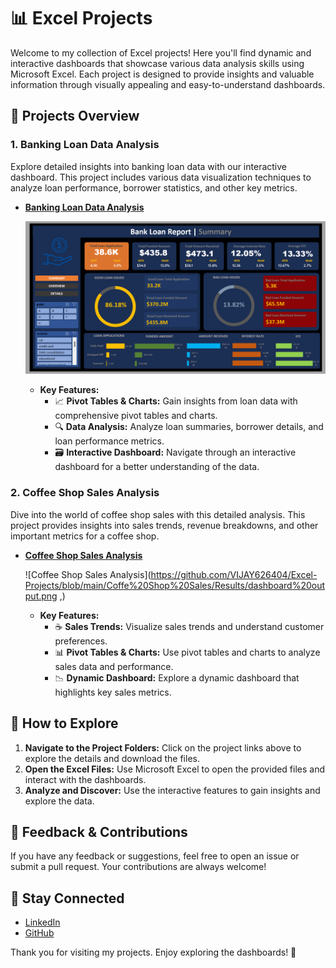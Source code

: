# 📊 Excel Projects

Welcome to my collection of Excel projects! Here you'll find dynamic and interactive dashboards that showcase various data analysis skills using Microsoft Excel. Each project is designed to provide insights and valuable information through visually appealing and easy-to-understand dashboards.

## 🚀 Projects Overview

### 1. Banking Loan Data Analysis

Explore detailed insights into banking loan data with our interactive dashboard. This project includes various data visualization techniques to analyze loan performance, borrower statistics, and other key metrics.

- **[Banking Loan Data Analysis](https://github.com/VIJAY626404/Excel-Projects/tree/main/Banking%20Loan%20Data%20Analysis)**

  ![Banking Loan Data Analysis](https://github.com/VIJAY626404/Excel-Projects/blob/main/Banking%20Loan%20Data%20Analysis/Dashboard/Summary.png)

  - **Key Features:**
    - 📈 **Pivot Tables & Charts:** Gain insights from loan data with comprehensive pivot tables and charts.
    - 🔍 **Data Analysis:** Analyze loan summaries, borrower details, and loan performance metrics.
    - 🗃️ **Interactive Dashboard:** Navigate through an interactive dashboard for a better understanding of the data.

### 2. Coffee Shop Sales Analysis

Dive into the world of coffee shop sales with this detailed analysis. This project provides insights into sales trends, revenue breakdowns, and other important metrics for a coffee shop.

- **[Coffee Shop Sales Analysis](https://github.com/VIJAY626404/Excel-Projects/tree/main/Coffe%20Shop%20Sales)**

  ![Coffee Shop Sales Analysis](https://github.com/VIJAY626404/Excel-Projects/blob/main/Coffe%20Shop%20Sales/Results/dashboard%20output.png ,)

  - **Key Features:**
    - ☕ **Sales Trends:** Visualize sales trends and understand customer preferences.
    - 📊 **Pivot Tables & Charts:** Use pivot tables and charts to analyze sales data and performance.
    - 📉 **Dynamic Dashboard:** Explore a dynamic dashboard that highlights key sales metrics.

## 🔗 How to Explore

1. **Navigate to the Project Folders:** Click on the project links above to explore the details and download the files.
2. **Open the Excel Files:** Use Microsoft Excel to open the provided files and interact with the dashboards.
3. **Analyze and Discover:** Use the interactive features to gain insights and explore the data.

## 💬 Feedback & Contributions

If you have any feedback or suggestions, feel free to open an issue or submit a pull request. Your contributions are always welcome!

## 📢 Stay Connected

- [LinkedIn](https://www.linkedin.com/in/linkedin.com/in/vijay-kumar-shah-a47b0920a)
- [GitHub](https://github.com/VIJAY626404)

Thank you for visiting my projects. Enjoy exploring the dashboards! 🎉
